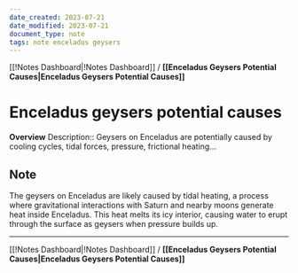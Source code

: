 ```yaml
---
date_created: 2023-07-21
date_modified: 2023-07-21
document_type: note
tags: note enceladus geysers
---
```

[[!Notes Dashboard|!Notes Dashboard]] / **[[Enceladus Geysers Potential Causes|Enceladus Geysers Potential Causes]]**
# Enceladus geysers potential causes
**Overview**
Description:: Geysers on Enceladus are potentially caused by cooling cycles, tidal forces, pressure, frictional heating...

## Note
The geysers on Enceladus are likely caused by tidal heating, a process where gravitational interactions with Saturn and nearby moons generate heat inside Enceladus. This heat melts its icy interior, causing water to erupt through the surface as geysers when pressure builds up.


---
[[!Notes Dashboard|!Notes Dashboard]] / **[[Enceladus Geysers Potential Causes|Enceladus Geysers Potential Causes]]**